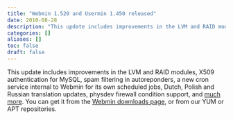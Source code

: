 ```yaml
---
title: "Webmin 1.520 and Usermin 1.450 released"
date: 2010-08-28
description: "This update includes improvements in the LVM and RAID modules, X509 authentication for MySQL,..."
categories: []
aliases: []
toc: false
draft: false
---
```

This update includes improvements in the LVM and RAID modules, X509 authentication for MySQL, spam filtering in autoreponders, a new cron service internal to Webmin for its own scheduled jobs, Dutch, Polish and Russian translation updates, physdev firewall condition support, and [much more][1]. You can get it from the [Webmin downloads page][2], or from our YUM or APT repositories.

  [1]: changes.html
  [2]: download.html
